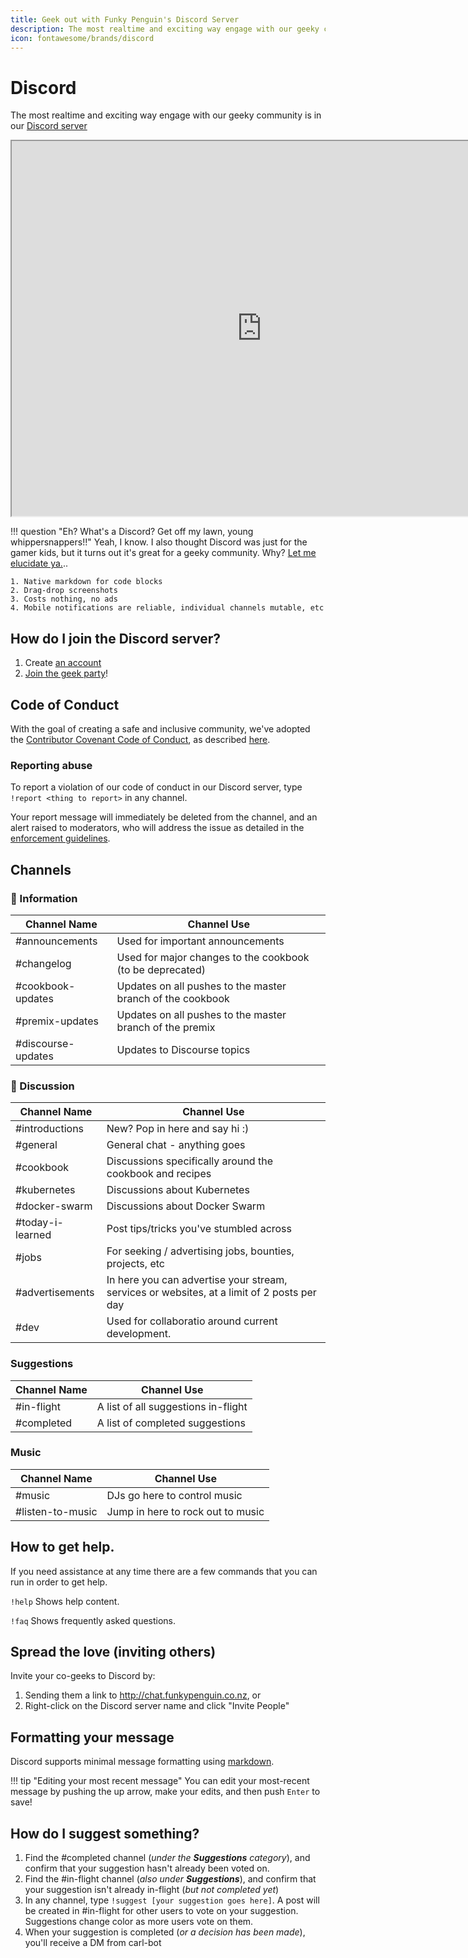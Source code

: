 ```yaml
---
title: Geek out with Funky Penguin's Discord Server
description: The most realtime and exciting way engage with our geeky community is in our Discord server!
icon: fontawesome/brands/discord
---
```

# Discord

The most realtime and exciting way engage with our geeky community is in our [Discord server](http://chat.funkypenguin.co.nz)

<!-- markdownlint-disable MD033 -->
<iframe src="https://e.widgetbot.io/channels/396055506072109067/456689991326760973" height="600" width="800"></iframe>

!!! question "Eh? What's a Discord? Get off my lawn, young whippersnappers!!"
    Yeah, I know. I also thought Discord was just for the gamer kids, but it turns out it's great for a geeky community. Why? [Let me elucidate ya.](https://www.youtube.com/watch?v=1qHoSWxVqtE)..

    1. Native markdown for code blocks
    2. Drag-drop screenshots
    3. Costs nothing, no ads
    4. Mobile notifications are reliable, individual channels mutable, etc

## How do I join the Discord server?

1. Create [an account](https://discordapp.com)
2. [Join the geek party](http://chat.funkypenguin.co.nz)!

## Code of Conduct

With the goal of creating a safe and inclusive community, we've adopted the [Contributor Covenant Code of Conduct](https://www.contributor-covenant.org/), as described [here](/community/code-of-conduct/).

### Reporting abuse

To report a violation of our code of conduct in our Discord server, type `!report <thing to report>` in any channel.

Your report message will immediately be deleted from the channel, and an alert raised to moderators, who will address the issue as detailed in the [enforcement guidelines](/community/code-of-conduct/#enforcement-guidelines).

## Channels

### 📔 Information

| Channel Name       | Channel Use                                                |
|--------------------|------------------------------------------------------------|
| #announcements     | Used for important announcements                           |
| #changelog         | Used for major changes to the cookbook (to be deprecated)  |
| #cookbook-updates  | Updates on all pushes to the master branch of the cookbook |
| #premix-updates    | Updates on all pushes to the master branch of the premix   |
| #discourse-updates | Updates to Discourse topics                                |

### 💬 Discussion

| Channel Name   | Channel Use                                              |
|----------------|----------------------------------------------------------|
| #introductions | New? Pop in here and say hi :)                           |
| #general       | General chat - anything goes                             |
| #cookbook      | Discussions specifically around the cookbook and recipes |
| #kubernetes    | Discussions about Kubernetes                             |
| #docker-swarm  | Discussions about Docker Swarm                           |
| #today-i-learned              | Post tips/tricks you've stumbled across
| #jobs            | For seeking / advertising jobs, bounties, projects, etc |
| #advertisements   | In here you can advertise your stream, services or websites, at a limit of 2 posts per day                           |
| #dev              | Used for collaboratio around current development.                                                    |

### Suggestions

| Channel Name | Channel Use                         |
|--------------|-------------------------------------|
| #in-flight   | A list of all suggestions in-flight |
| #completed   | A list of completed suggestions     |

### Music

| Channel Name     | Channel Use                       |
|------------------|-----------------------------------|
| #music           | DJs go here to control music      |
| #listen-to-music | Jump in here to rock out to music |

## How to get help.

If you need assistance at any time there are a few commands that you can run in order to get help.

`!help` Shows help content.

`!faq` Shows frequently asked questions.

## Spread the love (inviting others)

Invite your co-geeks to Discord by:

1. Sending them a link to <http://chat.funkypenguin.co.nz>, or
2. Right-click on the Discord server name and click "Invite People"

## Formatting your message

Discord supports minimal message formatting using [markdown](https://support.discord.com/hc/en-us/articles/210298617-Markdown-Text-101-Chat-Formatting-Bold-Italic-Underline-).

!!! tip "Editing your most recent message"
    You can edit your most-recent message by pushing the up arrow, make your edits, and then push `Enter` to save!

## How do I suggest something?

1. Find the #completed channel (*under the **Suggestions** category*), and confirm that your suggestion hasn't already been voted on.
2. Find the #in-flight channel (*also under **Suggestions***), and confirm that your suggestion isn't already in-flight (*but not completed yet*)
3. In any channel, type `!suggest [your suggestion goes here]`. A post will be created in #in-flight for other users to vote on your suggestion. Suggestions change color as more users vote on them.
4. When your suggestion is completed (*or a decision has been made*), you'll receive a DM from carl-bot
